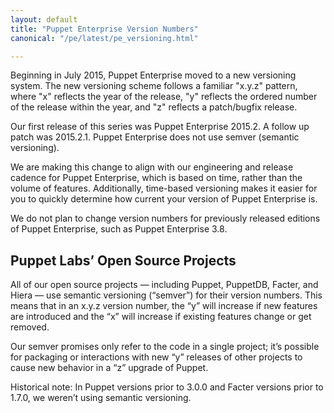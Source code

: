 ```yaml
---
layout: default
title: "Puppet Enterprise Version Numbers"
canonical: "/pe/latest/pe_versioning.html"

---
```


Beginning in July 2015, Puppet Enterprise moved to a new versioning system. The new versioning scheme follows a familiar "x.y.z" pattern, where "x" reflects the year of the release, "y" reflects the ordered number of the release within the year, and "z" reflects a patch/bugfix release.

Our first release of this series was Puppet Enterprise 2015.2. A follow up patch was 2015.2.1. Puppet Enterprise does not use semver (semantic versioning).

We are making this change to align with our engineering and release cadence for Puppet Enterprise, which is based on time, rather than the volume of features. Additionally, time-based versioning makes it easier for you to quickly determine how current your version of Puppet Enterprise is.

We do not plan to change version numbers for previously released editions of Puppet Enterprise, such as Puppet Enterprise 3.8.

## Puppet Labs’ Open Source Projects

All of our open source projects — including Puppet, PuppetDB, Facter, and Hiera — use semantic versioning (“semver”) for their version numbers. This means that in an x.y.z version number, the “y” will increase if new features are introduced and the “x” will increase if existing features change or get removed.

Our semver promises only refer to the code in a single project; it’s possible for packaging or interactions with new “y” releases of other projects to cause new behavior in a “z” upgrade of Puppet.

Historical note: In Puppet versions prior to 3.0.0 and Facter versions prior to 1.7.0, we weren’t using semantic versioning.

